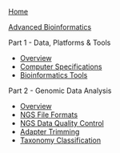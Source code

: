 [Home](/)

[Advanced Bioinformatics](/Advanced_Bioinformatics/)
  
Part 1 - Data, Platforms & Tools
 * [Overview](/Advanced_Bioinformatics/computer_overview.md)
 * [Computer Specifications](/Advanced_Bioinformatics/computer_specifications.md)
 * [Bioinformatics Tools](/Advanced_Bioinformatics/bioinformatics_tools.md)

Part 2 - Genomic Data Analysis
 * [Overview](/Advanced_Bioinformatics/analysis_overview.md)
 * [NGS File Formats](/Advanced_Bioinformatics/ngs_file_formats.md)
 * [NGS Data Quality Control](/Advanced_Bioinformatics/ngs_data_qc.md)
 * [Adapter Trimming](/Advanced_Bioinformatics/adapter_trimming.md)
 * [Taxonomy Classification](/Advanced_Bioinformatics/taxonomy_classification.md)